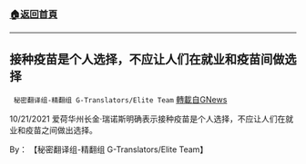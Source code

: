 ###  [:house:返回首頁](https://github.com/ourhimalayas/txt)
---


## 接种疫苗是个人选择，不应让人们在就业和疫苗间做选择
` 秘密翻译组-精翻组 G-Translators/Elite Team` [轉載自GNews](https://gnews.org/zh-hans/1616418/)

10/21/2021 爱荷华州长金·瑞诺斯明确表示接种疫苗是个人选择，不应让人们在就业和疫苗之间做出选择。

By： 【秘密翻译组-精翻组 G-Translators/Elite Team】

